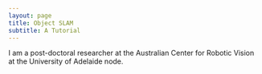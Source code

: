 ```yaml
---
layout: page
title: Object SLAM
subtitle: A Tutorial
---
```


I am a post-doctoral researcher at the Australian Center for Robotic Vision at the University of Adelaide node.
